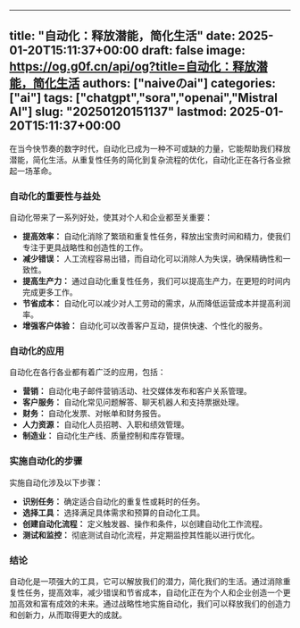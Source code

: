 
---
title: "自动化：释放潜能，简化生活"
date: 2025-01-20T15:11:37+00:00
draft: false
image: https://og.g0f.cn/api/og?title=自动化：释放潜能，简化生活
authors: ["naiveのai"]
categories: ["ai"]
tags: ["chatgpt","sora","openai","Mistral AI"]
slug: "20250120151137"
lastmod: 2025-01-20T15:11:37+00:00
---
在当今快节奏的数字时代，自动化已成为一种不可或缺的力量，它能帮助我们释放潜能，简化生活。从重复性任务的简化到复杂流程的优化，自动化正在各行各业掀起一场革命。

### 自动化的重要性与益处

自动化带来了一系列好处，使其对个人和企业都至关重要：

- **提高效率：** 自动化消除了繁琐和重复性任务，释放出宝贵时间和精力，使我们专注于更具战略性和创造性的工作。
- **减少错误：** 人工流程容易出错，而自动化可以消除人为失误，确保精确性和一致性。
- **提高生产力：** 通过自动化重复性任务，我们可以提高生产力，在更短的时间内完成更多工作。
- **节省成本：** 自动化可以减少对人工劳动的需求，从而降低运营成本并提高利润率。
- **增强客户体验：** 自动化可以改善客户互动，提供快速、个性化的服务。

### 自动化的应用

自动化在各行各业都有着广泛的应用，包括：

- **营销：** 自动化电子邮件营销活动、社交媒体发布和客户关系管理。
- **客户服务：** 自动化常见问题解答、聊天机器人和支持票据处理。
- **财务：** 自动化发票、对帐单和财务报告。
- **人力资源：** 自动化人员招聘、入职和绩效管理。
- **制造业：** 自动化生产线、质量控制和库存管理。

### 实施自动化的步骤

实施自动化涉及以下步骤：

- **识别任务：** 确定适合自动化的重复性或耗时的任务。
- **选择工具：** 选择满足具体需求和预算的自动化工具。
- **创建自动化流程：** 定义触发器、操作和条件，以创建自动化工作流程。
- **测试和监控：** 彻底测试自动化流程，并定期监控其性能以进行优化。

### 结论

自动化是一项强大的工具，它可以解放我们的潜力，简化我们的生活。通过消除重复性任务，提高效率，减少错误和节省成本，自动化正在为个人和企业创造一个更加高效和富有成效的未来。通过战略性地实施自动化，我们可以释放我们的创造力和创新力，从而取得更大的成就。